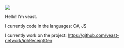 ![](https://komarev.com/ghpvc/?username=veast-network)

Hello! I'm veast.

I currently code in the languages: C#, JS

I currently work on the project: https://github.com/veast-network/iphReceiptGen
<!--
[![c7.pm](https://c7.pm/img/c7pm.gif)](https://c7.pm)
![](https://c7.pm/img/toast.png)
![](https://c7.pm/img/elixire.gif)
[![utsuho rocks](https://c7.pm/img/utsuhorocks.png)](https://utsuho.rocks)
[![NotNite](https://notnite.com/assets/images/buttons/navigator.gif)](https://notnite.com)
[![Project Lounge](https://c7.pm/img/projectloungenow.gif)](https://projectlounge.pw)
[![literbin.dev](https://utsuho.rocks/img/litabinbadge.png)](https://literbin.dev)
[![yang 63 official](https://utsuho.rocks/img/yang63.png)](https://yang-63-official.biz)
![](https://c7.pm/img/browser.gif)
![](https://c7.pm/img/notepad-logo3.gif)
![](https://c7.pm/img/quake.gif)
![](https://c7.pm/img/msie3.gif)
![](https://c7.pm/img/netscape.gif)
![](https://c7.pm/img/freeie.gif)
![](https://c7.pm/img/Netscapeani.gif)
![](https://c7.pm/img/ieani.gif)
![](https://c7.pm/img/donkeymule.gif)
![](https://anlucas.neocities.org/1blades.gif)
![](https://anlucas.neocities.org/1dlb.gif)
![](https://anlucas.neocities.org/2cows.gif)
![](https://anlucas.neocities.org/3dkingdom.gif)
![](https://anlucas.neocities.org/3drlink.gif)
![](https://anlucas.neocities.org/68ch11now.jpg)
![](https://anlucas.neocities.org/88tgb-button1.gif)
![](https://anlucas.neocities.org/100hot.gif)
![](https://anlucas.neocities.org/102_1.gif)
![](https://anlucas.neocities.org/263gggk.gif)
![](https://anlucas.neocities.org/411.gif)
![](https://anlucas.neocities.org/800x600.gif)
![](https://anlucas.neocities.org/1220499.gif)
![](https://anlucas.neocities.org/a2600now.gif)
![](https://anlucas.neocities.org/AB_big3.gif)
![](https://anlucas.neocities.org/abinow.gif)
![](https://anlucas.neocities.org/abs.gif)
![](https://anlucas.neocities.org/ac3j.gif)
![](https://anlucas.neocities.org/acrobat.gif)
![](https://anlucas.neocities.org/activewin.gif)
![](https://anlucas.neocities.org/ada.gif)
![](https://anlucas.neocities.org/adbut.gif)
![](https://anlucas.neocities.org/adobesvg.gif)
![](https://anlucas.neocities.org/adv_rar2.gif)
![](https://anlucas.neocities.org/affection.gif)
![](https://anlucas.neocities.org/aikiweb.gif)
![](https://anlucas.neocities.org/aim-button-thumb.jpg)
![](https://anlucas.neocities.org/aimlink.gif)
![](https://anlucas.neocities.org/aladdinnow.gif)
![](https://anlucas.neocities.org/altavista.gif)
![](https://anlucas.neocities.org/amazing_free_stuff.gif)
![](https://anlucas.neocities.org/amazon.gif)
![](https://anlucas.neocities.org/amazonpurple.gif)
![](https://anlucas.neocities.org/angelfire.gif)
![](https://anlucas.neocities.org/anilogo.gif)
![](https://anlucas.neocities.org/anim_id4.gif)
![](https://anlucas.neocities.org/animicon.gif)
![](https://anlucas.neocities.org/aniquake.gif)
![](https://anlucas.neocities.org/anow.gif)
![](https://anlucas.neocities.org/anthrax.gif)
![](https://anlucas.neocities.org/any_browser.gif)
![](https://anlucas.neocities.org/anybrow.gif)
![](https://anlucas.neocities.org/anybrowser.gif)
![](https://anlucas.neocities.org/anybrowser2.gif)
![](https://anlucas.neocities.org/anydamn.gif)
![](https://anlucas.neocities.org/aol_internet_explorer.gif)
![](https://anlucas.neocities.org/aol_sucks02.gif)
![](https://anlucas.neocities.org/aolsucks.gif)
![](https://anlucas.neocities.org/aoltos_a.gif)
![](https://anlucas.neocities.org/apocalypse_now.gif)
![](https://anlucas.neocities.org/apple.gif)
![](https://anlucas.neocities.org/apple_computer.gif)
![](https://anlucas.neocities.org/arachne.gif)
![](https://anlucas.neocities.org/arch.gif)
![](https://anlucas.neocities.org/archined_nu.gif)
![](https://anlucas.neocities.org/artwanted.gif)
![](https://anlucas.neocities.org/asacp.gif)
![](https://anlucas.neocities.org/asylum2.gif)
![](https://anlucas.neocities.org/aw_icon.gif)
![](https://anlucas.neocities.org/awesome.gif)
![](https://anlucas.neocities.org/axbut.gif)
![](https://anlucas.neocities.org/bandwith_conservation_society.gif)
![](https://anlucas.neocities.org/banner_2.gif)
![](https://anlucas.neocities.org/bblogo.gif)
![](https://anlucas.neocities.org/bbn.gif)
![](https://anlucas.neocities.org/bcbutton21.gif)
![](https://anlucas.neocities.org/benzwarez.gif)
![](https://anlucas.neocities.org/best_show_time_for_your_life.gif)
![](https://anlucas.neocities.org/best_viewed_with_eyes.gif)
![](https://anlucas.neocities.org/bestview.gif)
![](https://anlucas.neocities.org/BIGAIR_now.jpg)
![](https://anlucas.neocities.org/bitmap.gif)
![](https://anlucas.neocities.org/blacksun_icon2.gif)
![](https://anlucas.neocities.org/blackthorn_enterprises02.gif)
![](https://anlucas.neocities.org/blink.gif)
![](https://anlucas.neocities.org/blues_news_now.gif)
![](https://anlucas.neocities.org/bnetdev.gif)
![](https://anlucas.neocities.org/bollocks_now_95.gif)
![](https://anlucas.neocities.org/bonknow.gif)
![](https://anlucas.neocities.org/boot.gif)
![](https://anlucas.neocities.org/botao.gif)
![](https://anlucas.neocities.org/braknow.gif)
![](https://anlucas.neocities.org/browser.gif)
![](https://anlucas.neocities.org/browser1.gif)
![](https://anlucas.neocities.org/browser7.gif)
![](https://anlucas.neocities.org/bscnani1.gif)
![](https://anlucas.neocities.org/bspnow.gif)
![](https://anlucas.neocities.org/bt-pcstbee.gif)
![](https://anlucas.neocities.org/budgie.gif)
![](https://anlucas.neocities.org/built_with_amiga02.gif)
![](https://anlucas.neocities.org/built_with_microsoft_notepad.gif)
![](https://anlucas.neocities.org/bunbrowser.gif)
![](https://anlucas.neocities.org/butnow.jpg)
![](https://anlucas.neocities.org/button.jpg)
![](https://anlucas.neocities.org/Button_InternetExplerror.gif)
![](https://anlucas.neocities.org/Button_MacOS8.gif)
![](https://anlucas.neocities.org/button_outlook.png)
![](https://anlucas.neocities.org/Button_Rocketmount.gif)
![](https://anlucas.neocities.org/Button_ScreenThemes.gif)
![](https://anlucas.neocities.org/button_takeone.gif)
![](https://anlucas.neocities.org/button78.gif)
![](https://anlucas.neocities.org/button-doit.png)
![](https://anlucas.neocities.org/buttonmania.gif)
![](https://anlucas.neocities.org/button-mosaic-large.gif)
![](https://anlucas.neocities.org/buttonthree.gif)
![](https://anlucas.neocities.org/BuyABook88x31.gif)
![](https://anlucas.neocities.org/buyit.gif)
![](https://anlucas.neocities.org/c64ik.gif)
![](https://anlucas.neocities.org/cab_now.gif)
![](https://anlucas.neocities.org/cab2_now.gif)
![](https://anlucas.neocities.org/camtime.png)
![](https://anlucas.neocities.org/can_iam.gif)
![](https://anlucas.neocities.org/canadab.gif)
![](https://anlucas.neocities.org/candy.gif)
![](https://anlucas.neocities.org/channel.gif)
![](https://anlucas.neocities.org/christnow.gif)
![](https://anlucas.neocities.org/church-arson-holocaust.gif)
![](https://anlucas.neocities.org/cinebtn.gif)
![](https://anlucas.neocities.org/clanbase.gif)
![](https://anlucas.neocities.org/classicgaming.gif)
![](https://anlucas.neocities.org/clip2.gif)
![](https://anlucas.neocities.org/clip3.gif)
![](https://anlucas.neocities.org/clip7.gif)
![](https://anlucas.neocities.org/clip8.gif)
![](https://anlucas.neocities.org/cliquer.gif)
![](https://anlucas.neocities.org/cloud9-b.gif)
![](https://anlucas.neocities.org/clubcardbutton.gif)
![](https://anlucas.neocities.org/cnn.gif)
![](https://anlucas.neocities.org/coffeecup.gif)
![](https://anlucas.neocities.org/colorhunt.gif)
![](https://anlucas.neocities.org/comdex4.gif)
![](https://anlucas.neocities.org/conr.gif)
![](https://anlucas.neocities.org/cont-now.gif)
![](https://anlucas.neocities.org/cool-shades.gif)
![](https://anlucas.neocities.org/cooltxt.gif)
![](https://anlucas.neocities.org/copyscape.gif)
![](https://anlucas.neocities.org/cosmo.gif)
![](https://anlucas.neocities.org/cowbrow.gif)
![](https://anlucas.neocities.org/crackdes2.gif)
![](https://anlucas.neocities.org/crackdesnow.gif)
![](https://anlucas.neocities.org/cres_now.gif)
![](https://anlucas.neocities.org/crescendo_icon.gif)
![](https://anlucas.neocities.org/crystals.gif)
![](https://anlucas.neocities.org/crystals_now.gif)
![](https://anlucas.neocities.org/ctbutton.gif)
![](https://anlucas.neocities.org/danworld.gif)
![](https://anlucas.neocities.org/davesclassics.gif)
![](https://anlucas.neocities.org/db20a.gif)
![](https://anlucas.neocities.org/dce.gif)
![](https://anlucas.neocities.org/dcnow.gif)
![](https://anlucas.neocities.org/dcs.gif)
![](https://anlucas.neocities.org/ddialnowanim.gif)
![](https://anlucas.neocities.org/DeadNow.jpg)
![](https://anlucas.neocities.org/dell.gif)
![](https://anlucas.neocities.org/digiweb.gif)
![](https://anlucas.neocities.org/dilbert.gif)
![](https://anlucas.neocities.org/dimension_music_now.gif)
![](https://anlucas.neocities.org/divx.gif)
![](https://anlucas.neocities.org/divx_logo2.gif)
![](https://anlucas.neocities.org/doc-cd-icon.gif)
![](https://anlucas.neocities.org/dolby_digital.gif)
![](https://anlucas.neocities.org/dopefish.gif)
![](https://anlucas.neocities.org/dotsphinx.png)
![](https://anlucas.neocities.org/download.jpg)
![](https://anlucas.neocities.org/download99.gif)
![](https://anlucas.neocities.org/dp_NOW.gif)
![](https://anlucas.neocities.org/drdteam.gif)
![](https://anlucas.neocities.org/drpepper.gif)
![](https://anlucas.neocities.org/dukenow.gif)
![](https://anlucas.neocities.org/eacbanner.png)
![](https://anlucas.neocities.org/Ebay.gif)
![](https://anlucas.neocities.org/eclipse.gif)
![](https://anlucas.neocities.org/edge2.gif)
![](https://anlucas.neocities.org/edpadico.gif)
![](https://anlucas.neocities.org/eds_doom.jpg)
![](https://anlucas.neocities.org/elec_but.gif)
![](https://anlucas.neocities.org/elturco.gif)
![](https://anlucas.neocities.org/EmacsNow.gif)
![](https://anlucas.neocities.org/email.gif)
![](https://anlucas.neocities.org/email-icon.gif)
![](https://anlucas.neocities.org/ematek.gif)
![](https://anlucas.neocities.org/emulate.gif)
![](https://anlucas.neocities.org/enhanced.gif)
![](https://anlucas.neocities.org/epbutton.gif)
![](https://anlucas.neocities.org/epicenter.gif)
![](https://anlucas.neocities.org/erisnow.gif)
![](https://anlucas.neocities.org/espn.gif)
![](https://anlucas.neocities.org/everest.gif)
![](https://anlucas.neocities.org/evilnet.gif)
![](https://anlucas.neocities.org/eyeland.gif)
![](https://anlucas.neocities.org/face.gif)
![](https://anlucas.neocities.org/falcom.gif)
![](https://anlucas.neocities.org/fastweb.gif)
![](https://anlucas.neocities.org/fdbutton.gif)
![](https://anlucas.neocities.org/fgbut18.gif)
![](https://anlucas.neocities.org/fh88x31_8.gif)
![](https://anlucas.neocities.org/firestorm_gemini.gif)
![](https://anlucas.neocities.org/fito_web_design_fx.gif)
![](https://anlucas.neocities.org/flash.gif)
![](https://anlucas.neocities.org/fmalink2.gif)
![](https://anlucas.neocities.org/fmbutton05.gif)
![](https://anlucas.neocities.org/font_face.gif)
![](https://anlucas.neocities.org/font_lister_now.gif)
![](https://anlucas.neocities.org/fontseek.gif)
![](https://anlucas.neocities.org/fracturednow.gif)
![](https://anlucas.neocities.org/frames-suck.gif)
![](https://anlucas.neocities.org/freddie.gif)
![](https://anlucas.neocities.org/free.gif)
![](https://anlucas.neocities.org/free_download_backweb.gif)
![](https://anlucas.neocities.org/free_microsoft_frontpage_97_beta.gif)
![](https://anlucas.neocities.org/free_microsoft_internet_exploder.gif)
![](https://anlucas.neocities.org/free_webspace_hot_reviews.gif)
![](https://anlucas.neocities.org/free_worldgaming.gif)
![](https://anlucas.neocities.org/freedback.gif)
![](https://anlucas.neocities.org/freelance2.gif)
![](https://anlucas.neocities.org/freelist.gif)
![](https://anlucas.neocities.org/freeloader.gif)
![](https://anlucas.neocities.org/freenow.gif)
![](https://anlucas.neocities.org/freesite.gif)
![](https://anlucas.neocities.org/FreewareGuide.gif)
![](https://anlucas.neocities.org/free-webhosts.gif)
![](https://anlucas.neocities.org/fresco.gif)
![](https://anlucas.neocities.org/frontpage.gif)
![](https://anlucas.neocities.org/frontpage_now_f.gif)
![](https://anlucas.neocities.org/fspeech96.gif)
![](https://anlucas.neocities.org/ftktop.gif)
![](https://anlucas.neocities.org/ftp_voyager_now.gif)
![](https://anlucas.neocities.org/ftplogo.gif)
![](https://anlucas.neocities.org/fws.gif)
![](https://anlucas.neocities.org/g2.gif)
![](https://anlucas.neocities.org/g3series.jpg)
![](https://anlucas.neocities.org/gameboy_advance_net.gif)
![](https://anlucas.neocities.org/gateway_2000.gif)
![](https://anlucas.neocities.org/gateway_cow_2k.gif)
![](https://anlucas.neocities.org/gateway2000_now.gif)
![](https://anlucas.neocities.org/gc_icon.gif)
![](https://anlucas.neocities.org/gc_icon2.gif)
![](https://anlucas.neocities.org/gcguestbtn.gif)
![](https://anlucas.neocities.org/geo88x31ee.gif)
![](https://anlucas.neocities.org/geobutton.gif)
![](https://anlucas.neocities.org/geo-citi.gif)
![](https://anlucas.neocities.org/geocities_area_51.gif)
![](https://anlucas.neocities.org/geocities_broadway01.gif)
![](https://anlucas.neocities.org/geocities_hollywood01.gif)
![](https://anlucas.neocities.org/geocities_silicon_valley01.gif)
![](https://anlucas.neocities.org/geocities_soho.gif)
![](https://anlucas.neocities.org/geocities56.gif)
![](https://anlucas.neocities.org/geocitieswww.gif)
![](https://anlucas.neocities.org/geolink.gif)
![](https://anlucas.neocities.org/geostore_sm.gif)
![](https://anlucas.neocities.org/get.gif)
![](https://anlucas.neocities.org/get_depth_now88x31.jpg)
![](https://anlucas.neocities.org/get_esheep_now.gif)
![](https://anlucas.neocities.org/get_java.gif)
![](https://anlucas.neocities.org/get_midi_plug.gif)
![](https://anlucas.neocities.org/get_t_lite.gif)
![](https://anlucas.neocities.org/getacomp.jpg)
![](https://anlucas.neocities.org/GETACRO.gif)
![](https://anlucas.neocities.org/getbsod.gif)
![](https://anlucas.neocities.org/getcpa.gif)
![](https://anlucas.neocities.org/getexcelviewer.gif)
![](https://anlucas.neocities.org/getflash.gif)
![](https://anlucas.neocities.org/getflashplayer.gif)
![](https://anlucas.neocities.org/gethelpnow.gif)
![](https://anlucas.neocities.org/getie.gif)
![](https://anlucas.neocities.org/getmozilla2.gif)
![](https://anlucas.neocities.org/getpcbutton.gif)
![](https://anlucas.neocities.org/getplayer.gif)
![](https://anlucas.neocities.org/glinks.gif)
![](https://anlucas.neocities.org/glogoan2.gif)
![](https://anlucas.neocities.org/glyphan2.gif)
![](https://anlucas.neocities.org/glyphan3.gif)
![](https://anlucas.neocities.org/gmail.gif)
![](https://anlucas.neocities.org/go2hell.gif)
![](https://anlucas.neocities.org/gobills.gif)
![](https://anlucas.neocities.org/gobpawed.gif)
![](https://anlucas.neocities.org/golive.gif)
![](https://anlucas.neocities.org/google_25wht.gif)
![](https://anlucas.neocities.org/gospelnow.gif)
![](https://anlucas.neocities.org/gotmail.gif)
![](https://anlucas.neocities.org/gr_zero.gif)
![](https://anlucas.neocities.org/gsnow.gif)
![](https://anlucas.neocities.org/GuestWorldbutton.gif)
![](https://anlucas.neocities.org/GUTENBRG.gif)
![](https://anlucas.neocities.org/gw2k.gif)
![](https://anlucas.neocities.org/h95award.gif)
![](https://anlucas.neocities.org/halconia_now.png)
![](https://anlucas.neocities.org/hamexp.png)
![](https://anlucas.neocities.org/hard.gif)
![](https://anlucas.neocities.org/hardware_central.gif)
![](https://anlucas.neocities.org/hash_now.gif)
![](https://anlucas.neocities.org/hatemac.jpg)
![](https://anlucas.neocities.org/hatems.jpg)
![](https://anlucas.neocities.org/hdwings.gif)
![](https://anlucas.neocities.org/hedied4u.gif)
![](https://anlucas.neocities.org/hfg_now.jpg)
![](https://anlucas.neocities.org/hicolor.gif)
![](https://anlucas.neocities.org/hol_now.gif)
![](https://anlucas.neocities.org/homesite.gif)
![](https://anlucas.neocities.org/homicide.gif)
![](https://anlucas.neocities.org/hosted.gif)
![](https://anlucas.neocities.org/hosted_by_host4u.gif)
![](https://anlucas.neocities.org/hostyellow.gif)
![](https://anlucas.neocities.org/hot_cafe_download.gif)
![](https://anlucas.neocities.org/hotmail.gif)
![](https://anlucas.neocities.org/hotmail2.gif)
![](https://anlucas.neocities.org/hotpage1.gif)
![](https://anlucas.neocities.org/hsw1.gif)
![](https://anlucas.neocities.org/html.gif)
![](https://anlucas.neocities.org/html_learn_it_today.gif)
![](https://anlucas.neocities.org/htmlpad.gif)
![](https://anlucas.neocities.org/htmlval2.gif)
![](https://anlucas.neocities.org/hypd.gif)
![](https://anlucas.neocities.org/iatos_site.gif)
![](https://anlucas.neocities.org/ic.gif)
![](https://anlucas.neocities.org/icbg.gif)
![](https://anlucas.neocities.org/ichatnow2.gif)
![](https://anlucas.neocities.org/ico_aru1.gif)
![](https://anlucas.neocities.org/icon_geocachingwa.gif)
![](https://anlucas.neocities.org/icon6.gif)
![](https://anlucas.neocities.org/icongallery.gif)
![](https://anlucas.neocities.org/iconstill.gif)
![](https://anlucas.neocities.org/icq.gif)
![](https://anlucas.neocities.org/icra.gif)
![](https://anlucas.neocities.org/icra_sg.gif)
![](https://anlucas.neocities.org/id4.gif)
![](https://anlucas.neocities.org/ieexplode.gif)
![](https://anlucas.neocities.org/ieisevil.gif)
![](https://anlucas.neocities.org/iesuck.gif)
![](https://anlucas.neocities.org/int_exp.gif)
![](https://anlucas.neocities.org/integrity.gif)
![](https://anlucas.neocities.org/interact.gif)
![](https://anlucas.neocities.org/internet_now02.gif)
![](https://anlucas.neocities.org/internet-roadkill.gif)
![](https://anlucas.neocities.org/ip64now.gif)
![](https://anlucas.neocities.org/ipass_download.gif)
![](https://anlucas.neocities.org/irfan.gif)
![](https://anlucas.neocities.org/irfanview.gif)
![](https://anlucas.neocities.org/is_it_slow_say_so.gif)
![](https://anlucas.neocities.org/j_button1.gif)
![](https://anlucas.neocities.org/jaup6.gif)
![](https://anlucas.neocities.org/java.gif)
![](https://anlucas.neocities.org/javalobbybtn.gif)
![](https://anlucas.neocities.org/javanow.gif)
![](https://anlucas.neocities.org/javascript.gif)
![](https://anlucas.neocities.org/javass.gif)
![](https://anlucas.neocities.org/jenanim.gif)
![](https://anlucas.neocities.org/JOHNNY.gif)
![](https://anlucas.neocities.org/johns_cyberworld04.gif)
![](https://anlucas.neocities.org/jreiss-lynx.gif)
![](https://anlucas.neocities.org/kaboom.gif)
![](https://anlucas.neocities.org/kendall.gif)
![](https://anlucas.neocities.org/kendrick.gif)
![](https://anlucas.neocities.org/KFMF.gif)
![](https://anlucas.neocities.org/kicq-now.gif)
![](https://anlucas.neocities.org/koolaid.gif)
![](https://anlucas.neocities.org/kqpnow.gif)
![](https://anlucas.neocities.org/leave.gif)
![](https://anlucas.neocities.org/lem88x31.gif)
![](https://anlucas.neocities.org/lemonami.gif)
![](https://anlucas.neocities.org/libnet-now.gif)
![](https://anlucas.neocities.org/lights.gif)
![](https://anlucas.neocities.org/lilrib.gif)
![](https://anlucas.neocities.org/lingonow.gif)
![](https://anlucas.neocities.org/linkbutton.gif)
![](https://anlucas.neocities.org/linkshare.gif)
![](https://anlucas.neocities.org/linux_now.gif)
![](https://anlucas.neocities.org/linux_powered.gif)
![](https://anlucas.neocities.org/linuxnow.jpg)
![](https://anlucas.neocities.org/listen.gif)
![](https://anlucas.neocities.org/livecam.gif)
![](https://anlucas.neocities.org/lmcnani1.gif)
![](https://anlucas.neocities.org/logo_2.gif)
![](https://anlucas.neocities.org/logo_des.gif)
![](https://anlucas.neocities.org/logo_esh.gif)
![](https://anlucas.neocities.org/logo_fre.gif)
![](https://anlucas.neocities.org/logo_ge.gif)
![](https://anlucas.neocities.org/logoab8.gif)
![](https://anlucas.neocities.org/lol.gif)
![](https://anlucas.neocities.org/lolchat.gif)
![](https://anlucas.neocities.org/lovenow.gif)
![](https://anlucas.neocities.org/lpagebutton.gif)
![](https://anlucas.neocities.org/lspace-now.gif)
![](https://anlucas.neocities.org/lycos.gif)
![](https://anlucas.neocities.org/lycos_new.gif)
![](https://anlucas.neocities.org/lynx-anim.gif)
![](https://anlucas.neocities.org/lynxenh.gif)
![](https://anlucas.neocities.org/lynx-lutz.gif)
![](https://anlucas.neocities.org/lynxnow.gif)
![](https://anlucas.neocities.org/M2_Demo_Now.jpg)
![](https://anlucas.neocities.org/macmade.gif)
![](https://anlucas.neocities.org/macmade2.gif)
![](https://anlucas.neocities.org/macmade-wht.gif)
![](https://anlucas.neocities.org/macos.gif)
![](https://anlucas.neocities.org/macos_mov.gif)
![](https://anlucas.neocities.org/macworld_online.gif)
![](https://anlucas.neocities.org/made_on_amiga01.gif)
![](https://anlucas.neocities.org/made_with_windows.gif)
![](https://anlucas.neocities.org/magic_button.jpg)
![](https://anlucas.neocities.org/mail.gif)
![](https://anlucas.neocities.org/mame.gif)
![](https://anlucas.neocities.org/mars_icon.gif)
![](https://anlucas.neocities.org/matthew_now.gif)
![](https://anlucas.neocities.org/mcaffee.gif)
![](https://anlucas.neocities.org/mdgx.gif)
![](https://anlucas.neocities.org/media-rocket.gif)
![](https://anlucas.neocities.org/megabytes_homepage_now02.gif)
![](https://anlucas.neocities.org/members-choice.gif)
![](https://anlucas.neocities.org/memoweb.gif)
![](https://anlucas.neocities.org/microshaftl.gif)
![](https://anlucas.neocities.org/microsoft.gif)
![](https://anlucas.neocities.org/microsoft_frontpage.gif)
![](https://anlucas.neocities.org/midi_files_now.gif)
![](https://anlucas.neocities.org/midiplus.gif)
![](https://anlucas.neocities.org/midplug.gif)
![](https://anlucas.neocities.org/mirc_help_page.gif)
![](https://anlucas.neocities.org/mircnow.gif)
![](https://anlucas.neocities.org/mirnet.gif)
![](https://anlucas.neocities.org/mms_but1.gif)
![](https://anlucas.neocities.org/monolith.gif)
![](https://anlucas.neocities.org/moon_link.gif)
![](https://anlucas.neocities.org/moz_carcar3.gif)
![](https://anlucas.neocities.org/mp3.gif)
![](https://anlucas.neocities.org/mp3butn.gif)
![](https://anlucas.neocities.org/mp3button.gif)
![](https://anlucas.neocities.org/mp3button7.gif)
![](https://anlucas.neocities.org/ms.gif)
![](https://anlucas.neocities.org/msic.gif)
![](https://anlucas.neocities.org/msie.gif)
![](https://anlucas.neocities.org/msie2.gif)
![](https://anlucas.neocities.org/msie3.gif)
![](https://anlucas.neocities.org/msie07.gif)
![](https://anlucas.neocities.org/ms-iex.gif)
![](https://anlucas.neocities.org/mt32now.gif)
![](https://anlucas.neocities.org/musicbug.gif)
![](https://anlucas.neocities.org/mw.gif)
![](https://anlucas.neocities.org/mysql5.gif)
![](https://anlucas.neocities.org/mysqla.gif)
![](https://anlucas.neocities.org/myway.gif)
![](https://anlucas.neocities.org/n64_com_now.gif)
![](https://anlucas.neocities.org/n-as.gif)
![](https://anlucas.neocities.org/nbc.gif)
![](https://anlucas.neocities.org/ncsa.gif)
![](https://anlucas.neocities.org/neatbox.gif)
![](https://anlucas.neocities.org/neo_now88.gif)
![](https://anlucas.neocities.org/nescenter.gif)
![](https://anlucas.neocities.org/nesticle.gif)
![](https://anlucas.neocities.org/netaddress.gif)
![](https://anlucas.neocities.org/netcom.gif)
![](https://anlucas.neocities.org/NetItNow.gif)
![](https://anlucas.neocities.org/netnever.gif)
![](https://anlucas.neocities.org/netno.gif)
![](https://anlucas.neocities.org/netnow.gif)
![](https://anlucas.neocities.org/netnow2.gif)
![](https://anlucas.neocities.org/netscape.gif)
![](https://anlucas.neocities.org/netscape_never.gif)
![](https://anlucas.neocities.org/netscape_now.gif)
![](https://anlucas.neocities.org/netscape_now_4_0_03.gif)
![](https://anlucas.neocities.org/netscapeee.gif)
![](https://anlucas.neocities.org/netscapepower.gif)
![](https://anlucas.neocities.org/newtek.gif)
![](https://anlucas.neocities.org/nezcape_now_sign.jpg)
![](https://anlucas.neocities.org/nflfans2.gif)
![](https://anlucas.neocities.org/NGS_88x31_logo.gif)
![](https://anlucas.neocities.org/nm_stat3.gif)
![](https://anlucas.neocities.org/no.gif)
![](https://anlucas.neocities.org/noaol.gif)
![](https://anlucas.neocities.org/nobelief.gif)
![](https://anlucas.neocities.org/noclick.gif)
![](https://anlucas.neocities.org/nocookie.gif)
![](https://anlucas.neocities.org/noedit.jpg)
![](https://anlucas.neocities.org/noescapenow.gif)
![](https://anlucas.neocities.org/noise.gif)
![](https://anlucas.neocities.org/nonags.gif)
![](https://anlucas.neocities.org/nospam.gif)
![](https://anlucas.neocities.org/notepad.gif)
![](https://anlucas.neocities.org/notepad2.gif)
![](https://anlucas.neocities.org/notepad3.gif)
![](https://anlucas.neocities.org/notepad-logo3.gif)
![](https://anlucas.neocities.org/now.gif)
![](https://anlucas.neocities.org/now_ggz.gif)
![](https://anlucas.neocities.org/now_newt_button.gif)
![](https://anlucas.neocities.org/now2.gif)
![](https://anlucas.neocities.org/now3A.gif)
![](https://anlucas.neocities.org/now20.gif)
![](https://anlucas.neocities.org/noway.gif)
![](https://anlucas.neocities.org/nukeieani.gif)
![](https://anlucas.neocities.org/nutscape.gif)
![](https://anlucas.neocities.org/nvidia.gif)
![](https://anlucas.neocities.org/nxftp.gif)
![](https://anlucas.neocities.org/office97.gif)
![](https://anlucas.neocities.org/oldfiles.gif)
![](https://anlucas.neocities.org/oldos.png)
![](https://anlucas.neocities.org/openlink.gif)
![](https://anlucas.neocities.org/p64now.gif)
![](https://anlucas.neocities.org/parachat_now.gif)
![](https://anlucas.neocities.org/pbbosm.gif)
![](https://anlucas.neocities.org/pcn-con.gif)
![](https://anlucas.neocities.org/pedit.gif)
![](https://anlucas.neocities.org/petrape.gif)
![](https://anlucas.neocities.org/pgsgo.gif)
![](https://anlucas.neocities.org/phpdig.gif)
![](https://anlucas.neocities.org/pico.jpg)
![](https://anlucas.neocities.org/pingtool_now.gif)
![](https://anlucas.neocities.org/piracy.gif)
![](https://anlucas.neocities.org/place_97.gif)
![](https://anlucas.neocities.org/planetd1.gif)
![](https://anlucas.neocities.org/play_ctf.gif)
![](https://anlucas.neocities.org/plus.gif)
![](https://anlucas.neocities.org/plus_themes_now.gif)
![](https://anlucas.neocities.org/pn.gif)
![](https://anlucas.neocities.org/pngnow.png)
![](https://anlucas.neocities.org/polar_search.gif)
![](https://anlucas.neocities.org/pov3now.gif)
![](https://anlucas.neocities.org/povnow.gif)
![](https://anlucas.neocities.org/power-button.gif)
![](https://anlucas.neocities.org/powered-by-debian.gif)
![](https://anlucas.neocities.org/powered-by-djbdns.gif)
![](https://anlucas.neocities.org/poweredbymac.gif)
![](https://anlucas.neocities.org/PoweredByRuby.png)
![](https://anlucas.neocities.org/pptani.gif)
![](https://anlucas.neocities.org/privacynow.jpg)
![](https://anlucas.neocities.org/prod_625_17265.gif)
![](https://anlucas.neocities.org/proxyellow.gif)
![](https://anlucas.neocities.org/psyc.jpg)
![](https://anlucas.neocities.org/pueblo-now.gif)
![](https://anlucas.neocities.org/Puretek.jpg)
![](https://anlucas.neocities.org/qlebtn16.gif)
![](https://anlucas.neocities.org/qnow.gif)
![](https://anlucas.neocities.org/quake.gif)
![](https://anlucas.neocities.org/quake_ctf_now30.gif)
![](https://anlucas.neocities.org/quake_medicnowv3.0.gif)
![](https://anlucas.neocities.org/quicktime.gif)
![](https://anlucas.neocities.org/quicktime2.gif)
![](https://anlucas.neocities.org/quicktime6req.gif)
![](https://anlucas.neocities.org/quictime.gif)
![](https://anlucas.neocities.org/r1Vote23.gif)
![](https://anlucas.neocities.org/radio.gif)
![](https://anlucas.neocities.org/rankit_2.jpg)
![](https://anlucas.neocities.org/rararchiverlogo.gif)
![](https://anlucas.neocities.org/rarnow.gif)
![](https://anlucas.neocities.org/RaveNow3.gif)
![](https://anlucas.neocities.org/reader.gif)
![](https://anlucas.neocities.org/real.gif)
![](https://anlucas.neocities.org/real1.gif)
![](https://anlucas.neocities.org/reality.gif)
![](https://anlucas.neocities.org/realone.gif)
![](https://anlucas.neocities.org/realplayer.gif)
![](https://anlucas.neocities.org/record_screen_star4.gif)
![](https://anlucas.neocities.org/ref-lbawin.gif)
![](https://anlucas.neocities.org/ref-mbn.gif)
![](https://anlucas.neocities.org/rentnrol.jpg)
![](https://anlucas.neocities.org/resin.gif)
![](https://anlucas.neocities.org/ribbon2.gif)
![](https://anlucas.neocities.org/rockstar98.png)
![](https://anlucas.neocities.org/roro1a.gif)
![](https://anlucas.neocities.org/roroqa.gif)
![](https://anlucas.neocities.org/rpm.gif)
![](https://anlucas.neocities.org/rps_now.gif)
![](https://anlucas.neocities.org/rro4a.gif)
![](https://anlucas.neocities.org/sbbutton3.gif)
![](https://anlucas.neocities.org/scape.gif)
![](https://anlucas.neocities.org/schoolsucks.gif)
![](https://anlucas.neocities.org/schwa.jpg)
![](https://anlucas.neocities.org/screwactura.gif)
![](https://anlucas.neocities.org/sdblast.gif)
![](https://anlucas.neocities.org/sdblast.gif)
![](https://anlucas.neocities.org/send_this_page.gif)
![](https://anlucas.neocities.org/seska16.gif)
![](https://anlucas.neocities.org/seti.gif)
![](https://anlucas.neocities.org/set-midi.gif)
![](https://anlucas.neocities.org/sf_logo.gif)
![](https://anlucas.neocities.org/shadowdream_graphics.gif)
![](https://anlucas.neocities.org/share.gif)
![](https://anlucas.neocities.org/shbutton.gif)
![](https://anlucas.neocities.org/shockwave.gif)
![](https://anlucas.neocities.org/simpletext.gif)
![](https://anlucas.neocities.org/sitead.jpg)
![](https://anlucas.neocities.org/sitetrak.gif)
![](https://anlucas.neocities.org/sitreid.gif)
![](https://anlucas.neocities.org/skamilo.gif)
![](https://anlucas.neocities.org/skeptic-news-now.gif)
![](https://anlucas.neocities.org/slogo.gif)
![](https://anlucas.neocities.org/smcgee.gif)
![](https://anlucas.neocities.org/smenterprise.gif)
![](https://anlucas.neocities.org/spa2.gif)
![](https://anlucas.neocities.org/spbutton.gif)
![](https://anlucas.neocities.org/spdy-now.gif)
![](https://anlucas.neocities.org/squidnow.gif)
![](https://anlucas.neocities.org/srgb-now.png)
![](https://anlucas.neocities.org/ss89a.gif)
![](https://anlucas.neocities.org/ssnow.gif)
![](https://anlucas.neocities.org/ssnow.gif)
![](https://anlucas.neocities.org/ssnow2.gif)
![](https://anlucas.neocities.org/starcontrol.gif)
![](https://anlucas.neocities.org/starw.jpg)
![](https://anlucas.neocities.org/stockobjects.gif)
![](https://anlucas.neocities.org/subliminal.gif)
![](https://anlucas.neocities.org/submitexpress.gif)
![](https://anlucas.neocities.org/submit-url-free.gif)
![](https://anlucas.neocities.org/subscribe_button.gif)
![](https://anlucas.neocities.org/sun.gif)
![](https://anlucas.neocities.org/SuperShareware.gif)
![](https://anlucas.neocities.org/support.gif)
![](https://anlucas.neocities.org/survey.gif)
![](https://anlucas.neocities.org/swcom.gif)
![](https://anlucas.neocities.org/swolf6now.gif)
![](https://anlucas.neocities.org/tapunow.gif)
![](https://anlucas.neocities.org/tbeach.gif)
![](https://anlucas.neocities.org/tcpa.gif)
![](https://anlucas.neocities.org/team_fortress_get_it.gif)
![](https://anlucas.neocities.org/telnet.gif)
![](https://anlucas.neocities.org/th_snd1.gif)
![](https://anlucas.neocities.org/The_Firestation.gif)
![](https://anlucas.neocities.org/thecamp.gif)
![](https://anlucas.neocities.org/themedoc_icon.gif)
![](https://anlucas.neocities.org/themez.gif)
![](https://anlucas.neocities.org/thrednow.gif)
![](https://anlucas.neocities.org/thx.gif)
![](https://anlucas.neocities.org/tipshop.gif)
![](https://anlucas.neocities.org/tlpbttn.gif)
![](https://anlucas.neocities.org/tomcat_button.gif)
![](https://anlucas.neocities.org/toolzonenow.gif)
![](https://anlucas.neocities.org/top50w.gif)
![](https://anlucas.neocities.org/Top100.gif)
![](https://anlucas.neocities.org/tripod2.gif)
![](https://anlucas.neocities.org/tropic88ee.gif)
![](https://anlucas.neocities.org/try_intermind_communicator.gif)
![](https://anlucas.neocities.org/ttnews.gif)
![](https://anlucas.neocities.org/tucowsbutton.gif)
![](https://anlucas.neocities.org/typersi.gif)
![](https://anlucas.neocities.org/u2now.gif)
![](https://anlucas.neocities.org/ubl.gif)
![](https://anlucas.neocities.org/ucsl.gif)
![](https://anlucas.neocities.org/ue.gif)
![](https://anlucas.neocities.org/ufabutton.gif)
![](https://anlucas.neocities.org/uksch.gif)
![](https://anlucas.neocities.org/ultrabeat.gif)
![](https://anlucas.neocities.org/under-con.gif)
![](https://anlucas.neocities.org/upload_com.gif)
![](https://anlucas.neocities.org/upyours2.gif)
![](https://anlucas.neocities.org/USA-hot-ani.gif)
![](https://anlucas.neocities.org/utopianew.gif)
![](https://anlucas.neocities.org/valid401.png)
![](https://anlucas.neocities.org/vamail.gif)
![](https://anlucas.neocities.org/vcss.gif)
![](https://anlucas.neocities.org/vd_button.gif)
![](https://anlucas.neocities.org/vendeg.gif)
![](https://anlucas.neocities.org/Very.gif)
![](https://anlucas.neocities.org/vgn1.gif)
![](https://anlucas.neocities.org/vi_now.gif)
![](https://anlucas.neocities.org/vicnow.gif)
![](https://anlucas.neocities.org/viewmovie_button.gif)
![](https://anlucas.neocities.org/vilogo.gif)
![](https://anlucas.neocities.org/vim.gif)
![](https://anlucas.neocities.org/viscape.gif)
![](https://anlucas.neocities.org/VNG-Now.gif)
![](https://anlucas.neocities.org/vnow.gif)
![](https://anlucas.neocities.org/vonage.gif)
![](https://anlucas.neocities.org/votejones.gif)
![](https://anlucas.neocities.org/w95link.gif)
![](https://anlucas.neocities.org/Warp4now.gif)
![](https://anlucas.neocities.org/weather.gif)
![](https://anlucas.neocities.org/web_bbs.gif)
![](https://anlucas.neocities.org/webcam.gif)
![](https://anlucas.neocities.org/web-central.gif)
![](https://anlucas.neocities.org/webcrawler.gif)
![](https://anlucas.neocities.org/webdisk.gif)
![](https://anlucas.neocities.org/webs.jpg)
![](https://anlucas.neocities.org/website.gif)
![](https://anlucas.neocities.org/wget.gif)
![](https://anlucas.neocities.org/wibble-now.gif)
![](https://anlucas.neocities.org/win98_89.gif)
![](https://anlucas.neocities.org/Winamp.gif)
![](https://anlucas.neocities.org/winamp-miniban.gif)
![](https://anlucas.neocities.org/windows_3_1_no.gif)
![](https://anlucas.neocities.org/windows_central.gif)
![](https://anlucas.neocities.org/winfiles.gif)
![](https://anlucas.neocities.org/winfiles_link.gif)
![](https://anlucas.neocities.org/wingroove.gif)
![](https://anlucas.neocities.org/winmedia.gif)
![](https://anlucas.neocities.org/winrar.gif)
![](https://anlucas.neocities.org/winrar.jpg)
![](https://anlucas.neocities.org/winzip.gif)
![](https://anlucas.neocities.org/wizardb.gif)
![](https://anlucas.neocities.org/wmp.gif)
![](https://anlucas.neocities.org/wolf3d.gif)
![](https://anlucas.neocities.org/written-in-vi.gif)
![](https://anlucas.neocities.org/wt_static.gif)
![](https://anlucas.neocities.org/wznowsma.gif)
![](https://anlucas.neocities.org/xpressbu.gif)
![](https://anlucas.neocities.org/xsite.gif)
![](https://anlucas.neocities.org/yahoo2.gif)
![](https://anlucas.neocities.org/yahoomail.gif)
![](https://anlucas.neocities.org/ysrnry.gif)
![](https://anlucas.neocities.org/zap.gif)
![](https://anlucas.neocities.org/zd_internet_click_here.gif)
![](https://anlucas.neocities.org/zxcert.png)
![](https://anlucas.neocities.org/zxsoftware.gif)
